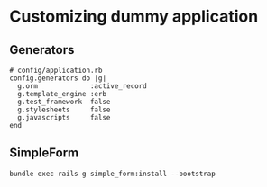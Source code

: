 Customizing dummy application
=============================

Generators
----------

    # config/application.rb
    config.generators do |g|
      g.orm             :active_record
      g.template_engine :erb
      g.test_framework  false
      g.stylesheets     false
      g.javascripts     false
    end

SimpleForm
----------
    bundle exec rails g simple_form:install --bootstrap
